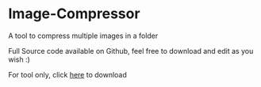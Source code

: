 # Image-Compressor
A tool to compress multiple images in a folder

Full Source code available on Github, feel free to download and edit as you wish :)

For tool only, click [here](https://github.com/vodacthe/Image-Compressor/blob/master/ImageCompressor/bin/Release/ImageCompressor.exe) to download
